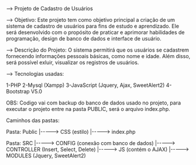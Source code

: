 --> Projeto de Cadastro de Usuários

--> Objetivo:
Este projeto tem como objetivo principal a criação de um sistema de cadastro de usuários para fins de estudo e aprendizado. Ele será desenvolvido com o propósito de praticar e aprimorar habilidades de programação, design de banco de dados e interface de usuário.

--> Descrição do Projeto:
O sistema permitirá que os usuários se cadastrem fornecendo informações pessoais básicas, como nome e idade. Além disso, será possível exluir, visualizar os registros de usuários.

--> Tecnologias usadas:

1-PHP
2-Mysql (Xampp)
3-JavaScript (Jquery, Ajax, SweetAlert2)
4-Bootstrap V5.0

OBS: Codigo vai com backup do banco de dados usado no projeto, para executar o projeto entre na pasta PUBLIC, será o arquivo index.php.

Caminhos das pastas:

Pasta: Public
|-----> CSS (estilo)
|-----> index.php

Pasta: SRC
|-----> CONFIG (conexão com banco de dados)
|-----> CONTROLLER (Insert, Select, Delete)
|-----> JS (contém o AJAX)
|-----> MODULES (Jquery, SweetAlert2)



